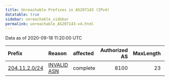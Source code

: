 ```yaml
---
title: Unreachable Prefixes in AS207143 (IPv4)
datatable: true
sidebar: unreachable_sidebar
permalink: unreachable_AS207143-v4.html
---
```


Data as of 2020-09-18 11:20:00 UTC


<div class="datatable-begin"></div>

| Prefix                                               | Reason                                                                                                | affected   |   Authorized AS |   MaxLength | Anchor                                         |   unreachable /24s |
|:-----------------------------------------------------|:------------------------------------------------------------------------------------------------------|:-----------|----------------:|------------:|:-----------------------------------------------|-------------------:|
| [204.11.2.0/24](https://stat.ripe.net/204.11.2.0/24) | [INVALID ASN](https://rpki-validator.ripe.net/announcement-preview?asn=AS207143&prefix=204.11.2.0/24) | complete   |            8100 |          23 | [RIPE](unreachable_RIPE_NCC_RPKI_Root-v4.html) |                  1 |

<div class="datatable-end"></div>